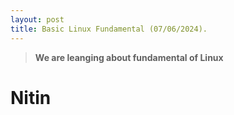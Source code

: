 ```yaml
---
layout: post
title: Basic Linux Fundamental (07/06/2024).
---
```


> **We are leanging about fundamental of Linux**

# Nitin